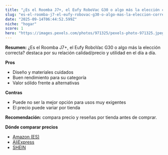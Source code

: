 ```yaml
---
title: "¿Es el Roomba J7+, el Eufy RoboVac G30 o algo más la elección correcta?"
slug: "es-el-roomba-j7-el-eufy-robovac-g30-o-algo-mas-la-eleccion-correcta"
date: "2025-09-14T06:44:52.599Z"
niche: "hogar"
score: 1
hero: "https://images.pexels.com/photos/971325/pexels-photo-971325.jpeg?auto=compress&cs=tinysrgb&fit=crop&h=627&w=1200&auto=compress&cs=tinysrgb&w=1200&h=675&fit=crop"
---
```


**Resumen:** ¿Es el Roomba J7+, el Eufy RoboVac G30 o algo más la elección correcta? destaca por su relación calidad/precio y utilidad en el día a día.

**Pros**
- Diseño y materiales cuidados
- Buen rendimiento para su categoría
- Valor sólido frente a alternativas

**Contras**
- Puede no ser la mejor opción para usos muy exigentes
- El precio puede variar por tienda

**Recomendación:** compara precio y reseñas por tienda antes de comprar.

**Dónde comparar precios**
- [Amazon (ES)](https://www.amazon.es/s?k=%C2%BFEs%20el%20Roomba%20J7%2B%2C%20el%20Eufy%20RoboVac%20G30%20o%20algo%20m%C3%A1s%20la%20elecci%C3%B3n%20correcta%3F&tag=teknovashop25-21)
- [AliExpress](https://www.aliexpress.com/wholesale?SearchText=%C2%BFEs%20el%20Roomba%20J7%2B%2C%20el%20Eufy%20RoboVac%20G30%20o%20algo%20m%C3%A1s%20la%20elecci%C3%B3n%20correcta%3F)
- [SHEIN](https://www.shein.com/pdsearch/%C2%BFEs%20el%20Roomba%20J7%2B%2C%20el%20Eufy%20RoboVac%20G30%20o%20algo%20m%C3%A1s%20la%20elecci%C3%B3n%20correcta%3F)